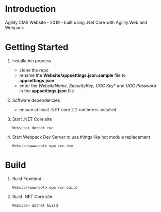 # Introduction 
Agility CMS Website - 2019 - built using .Net Core with Agility.Web and Webpack

# Getting Started
1.  Installation process
    - clone the repo
    - rename the **Website/appsettings.json.sample** file to **appsettings.json**
    - enter the *WebsiteName*, *SecurityKey*, *UGC Key** and *UGC Password* in the **appsettings.json** file

2.  Software dependencies
    - ensure at least .NET core 2.2 runtime is installed

3.  Start .NET Core site
    ```
    Website> dotnet run
    ```

4.  Start Webpack Dev Server to use things like hot module replacement
    ```
    Website\wwwroot> npm run dev
    ```


# Build

1.  Build Frontend
    ```
    Website\wwwroot> npm run build
    ```

2.  Build .NET Core site
    ```
    Website> dotnet build
    ```




